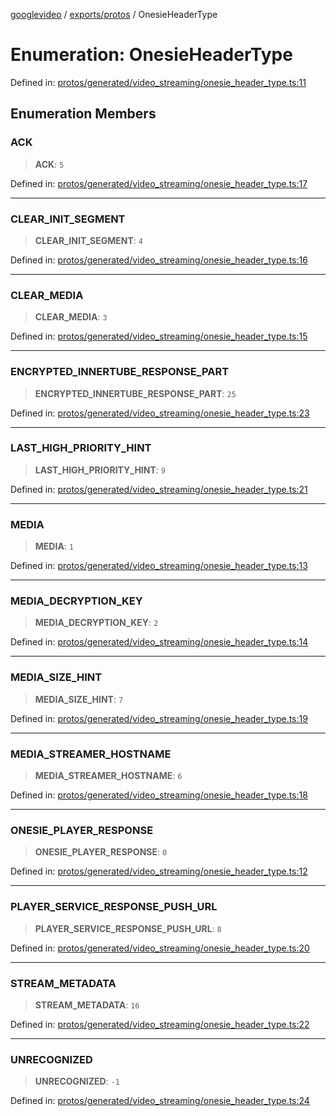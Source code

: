 [googlevideo](../../../README.md) / [exports/protos](../README.md) / OnesieHeaderType

# Enumeration: OnesieHeaderType

Defined in: [protos/generated/video\_streaming/onesie\_header\_type.ts:11](https://github.com/LuanRT/googlevideo/blob/cc730b4dbadc5ae882d6aa28d716e442943577fa/protos/generated/video_streaming/onesie_header_type.ts#L11)

## Enumeration Members

### ACK

> **ACK**: `5`

Defined in: [protos/generated/video\_streaming/onesie\_header\_type.ts:17](https://github.com/LuanRT/googlevideo/blob/cc730b4dbadc5ae882d6aa28d716e442943577fa/protos/generated/video_streaming/onesie_header_type.ts#L17)

***

### CLEAR\_INIT\_SEGMENT

> **CLEAR\_INIT\_SEGMENT**: `4`

Defined in: [protos/generated/video\_streaming/onesie\_header\_type.ts:16](https://github.com/LuanRT/googlevideo/blob/cc730b4dbadc5ae882d6aa28d716e442943577fa/protos/generated/video_streaming/onesie_header_type.ts#L16)

***

### CLEAR\_MEDIA

> **CLEAR\_MEDIA**: `3`

Defined in: [protos/generated/video\_streaming/onesie\_header\_type.ts:15](https://github.com/LuanRT/googlevideo/blob/cc730b4dbadc5ae882d6aa28d716e442943577fa/protos/generated/video_streaming/onesie_header_type.ts#L15)

***

### ENCRYPTED\_INNERTUBE\_RESPONSE\_PART

> **ENCRYPTED\_INNERTUBE\_RESPONSE\_PART**: `25`

Defined in: [protos/generated/video\_streaming/onesie\_header\_type.ts:23](https://github.com/LuanRT/googlevideo/blob/cc730b4dbadc5ae882d6aa28d716e442943577fa/protos/generated/video_streaming/onesie_header_type.ts#L23)

***

### LAST\_HIGH\_PRIORITY\_HINT

> **LAST\_HIGH\_PRIORITY\_HINT**: `9`

Defined in: [protos/generated/video\_streaming/onesie\_header\_type.ts:21](https://github.com/LuanRT/googlevideo/blob/cc730b4dbadc5ae882d6aa28d716e442943577fa/protos/generated/video_streaming/onesie_header_type.ts#L21)

***

### MEDIA

> **MEDIA**: `1`

Defined in: [protos/generated/video\_streaming/onesie\_header\_type.ts:13](https://github.com/LuanRT/googlevideo/blob/cc730b4dbadc5ae882d6aa28d716e442943577fa/protos/generated/video_streaming/onesie_header_type.ts#L13)

***

### MEDIA\_DECRYPTION\_KEY

> **MEDIA\_DECRYPTION\_KEY**: `2`

Defined in: [protos/generated/video\_streaming/onesie\_header\_type.ts:14](https://github.com/LuanRT/googlevideo/blob/cc730b4dbadc5ae882d6aa28d716e442943577fa/protos/generated/video_streaming/onesie_header_type.ts#L14)

***

### MEDIA\_SIZE\_HINT

> **MEDIA\_SIZE\_HINT**: `7`

Defined in: [protos/generated/video\_streaming/onesie\_header\_type.ts:19](https://github.com/LuanRT/googlevideo/blob/cc730b4dbadc5ae882d6aa28d716e442943577fa/protos/generated/video_streaming/onesie_header_type.ts#L19)

***

### MEDIA\_STREAMER\_HOSTNAME

> **MEDIA\_STREAMER\_HOSTNAME**: `6`

Defined in: [protos/generated/video\_streaming/onesie\_header\_type.ts:18](https://github.com/LuanRT/googlevideo/blob/cc730b4dbadc5ae882d6aa28d716e442943577fa/protos/generated/video_streaming/onesie_header_type.ts#L18)

***

### ONESIE\_PLAYER\_RESPONSE

> **ONESIE\_PLAYER\_RESPONSE**: `0`

Defined in: [protos/generated/video\_streaming/onesie\_header\_type.ts:12](https://github.com/LuanRT/googlevideo/blob/cc730b4dbadc5ae882d6aa28d716e442943577fa/protos/generated/video_streaming/onesie_header_type.ts#L12)

***

### PLAYER\_SERVICE\_RESPONSE\_PUSH\_URL

> **PLAYER\_SERVICE\_RESPONSE\_PUSH\_URL**: `8`

Defined in: [protos/generated/video\_streaming/onesie\_header\_type.ts:20](https://github.com/LuanRT/googlevideo/blob/cc730b4dbadc5ae882d6aa28d716e442943577fa/protos/generated/video_streaming/onesie_header_type.ts#L20)

***

### STREAM\_METADATA

> **STREAM\_METADATA**: `16`

Defined in: [protos/generated/video\_streaming/onesie\_header\_type.ts:22](https://github.com/LuanRT/googlevideo/blob/cc730b4dbadc5ae882d6aa28d716e442943577fa/protos/generated/video_streaming/onesie_header_type.ts#L22)

***

### UNRECOGNIZED

> **UNRECOGNIZED**: `-1`

Defined in: [protos/generated/video\_streaming/onesie\_header\_type.ts:24](https://github.com/LuanRT/googlevideo/blob/cc730b4dbadc5ae882d6aa28d716e442943577fa/protos/generated/video_streaming/onesie_header_type.ts#L24)
